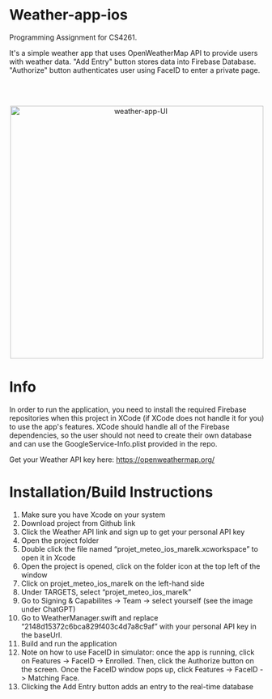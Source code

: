 # Weather-app-ios
 Programming Assignment for CS4261.
 
 It's a simple weather app that uses OpenWeatherMap API to provide users with weather data. "Add Entry" button stores data into Firebase Database. "Authorize" button authenticates user using FaceID to enter a private page.

 <br>
 <br>
 
 <p align="center">
 <picture>
 <img alt="weather-app-UI" height="500px" src="https://drive.google.com/uc?id=1xcjzTCfMJMpzKflhHwewDxBKDk6ERazJ">
 </picture>


# Info

In order to run the application, you need to install the required Firebase repositories when this project in XCode (if XCode does not handle it for you) to use the app's features. XCode should handle all of the Firebase dependencies, so the user should not need to create their own database and can use the GoogleService-Info.plist provided in the repo. 

Get your Weather API key here: https://openweathermap.org/

# Installation/Build Instructions
1. Make sure you have Xcode on your system
2. Download project from Github link
3. Click the Weather API link and sign up to get your personal API key
4. Open the project folder
5. Double click the file named “projet_meteo_ios_marelk.xcworkspace” to open it in Xcode
6. Open the project is opened, click on the folder icon at the top left of the window
7. Click on projet_meteo_ios_marelk on the left-hand side
8. Under TARGETS, select “projet_meteo_ios_marelk”
9. Go to Signing & Capabilites -> Team -> select yourself (see the image under ChatGPT)
10. Go to WeatherManager.swift and replace “2148d15372c6bca829f403c4d7a8c9af” with your personal API key in the baseUrl.
11. Build and run the application
12. Note on how to use FaceID in simulator: once the app is running, click on Features -> FaceID -> Enrolled. Then, click the Authorize button on the screen. Once the FaceID window pops up, click Features -> FaceID -> Matching Face.
13. Clicking the Add Entry button adds an entry to the real-time database
